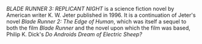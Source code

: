 _BLADE RUNNER 3: REPLICANT NIGHT_ is a science fiction novel by American writer K. W. Jeter published in 1996. It is a continuation of Jeter's novel _Blade Runner 2: The Edge of Human_, which was itself a sequel to both the film _Blade Runner_ and the novel upon which the film was based, Philip K. Dick's _Do Androids Dream of Electric Sheep?_
